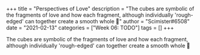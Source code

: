 +++
title = "Perspectives of Love"
description = "The cubes are symbolic of the fragments of love and how each fragment, although individually 'rough-edged' can together create a smooth whole 🙂"
author = "Scimister#6508"
date = "2021-02-13"
categories = ["Week 06: TODO"]
tags = []
+++

The cubes are symbolic of the fragments of love and how each fragment, although individually 'rough-edged' can together create a smooth whole 🙂
